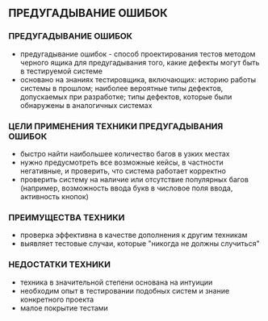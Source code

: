 ## ПРЕДУГАДЫВАНИЕ ОШИБОК

### ПРЕДУГАДЫВАНИЕ ОШИБОК
* предугадывание ошибок - способ проектирования тестов методом черного ящика для предугадывания того, какие дефекты могут быть в тестируемой системе
* основано на знаниях тестировщика, включающих: историю работы системы в прошлом; наиболее вероятные типы дефектов, допускаемых при разработке; типы дефектов, которые были обнаружены в аналогичных системах

### ЦЕЛИ ПРИМЕНЕНИЯ ТЕХНИКИ ПРЕДУГАДЫВАНИЯ ОШИБОК
* быстро найти наибольшее количество багов в узких местах
* нужно предусмотреть все возможные кейсы, в частности негативные, и проверить, что система работает корректно
* проверить систему на наличие или отсутствие популярных багов (например, возможность ввода букв в числовое поля ввода, активность кнопок)

### ПРЕИМУЩЕСТВА ТЕХНИКИ
* проверка эффективна в качестве дополнения к другим техникам
* выявляет тестовые случаи, которые "никогда не должны случиться"

### НЕДОСТАТКИ ТЕХНИКИ
* техника в значительной степени основана на интуиции
* необходим опыт в тестировании подобных систем и знание конкретного проекта
* малое покрытие тестами
